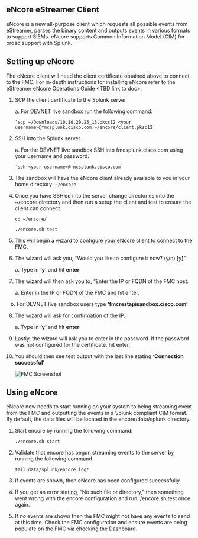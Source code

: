 ## eNcore eStreamer Client

eNcore is a new all-purpose client which requests all possible events from eStreamer, parses the binary content and outputs events in various formats to support SIEMs. eNcore supports Common Information Model (CIM) for broad support with Splunk.

## Setting up eNcore

The eNcore client will need the client certificate obtained above to connect to the FMC. For in-depth instructions for installing eNcore refer to the eStreamer eNcore Operations Guide \<TBD link to doc\>.

1.  SCP the client certificate to the Splunk server

    a.  For DEVNET live sandbox run the following command:
    
        `scp ~/Downloads/10.10.20.25_13.pkcs12 <your username>@fmcsplunk.cisco.com:~/encore/client.pksc12`

2.  SSH into the Splunk server.

    a.  For the DEVNET live sandbox SSH into fmcsplunk.cisco.com using your username and password.
    
        `ssh <your username>@fmcsplunk.cisco.com`
        
3.  The sandbox will have the eNcore client already available to you in your home directory: `~/encore`

4.  Once you have SSH’ed into the server change directories into the \~/encore directory and then run a setup the client and test to ensure the client can connect.

    `cd ~/encore/`
    
    `./encore.sh test`
    
5.  This will begin a wizard to configure your eNcore client to connect to the FMC.

6.  The wizard will ask you, “Would you like to configure it now? (y/n) [y]”

    a.  Type in **‘y’** and hit **enter**

7.  The wizard will then ask you to, “Enter the IP or FQDN of the FMC host:

    a.  Enter in the IP or FQDN of the FMC and hit enter.

    b.  For DEVNET live sandbox users type **‘fmcrestapisandbox.cisco.com’**

8.  The wizard will ask for confirmation of the IP.

    a.  Type in **‘y’** and hit **enter**

9.  Lastly, the wizard will ask you to enter in the password. If the password was not configured for the certificate, hit enter.

10. You should then see test output with the last line stating **‘Connection successful’**

      ![FMC Screenshot](/posts/files/firepower-estreamer-splunk/assets/images/pic3.png)
      
## Using eNcore

eNcore now needs to start running on your system to being streaming event from the FMC and outputting the events in a Splunk compliant CIM format. By default, the data files will be located in the encore/data/splunk directory.

1.  Start encore by running the following command:

    `./encore.sh start`

2.  Validate that encore has begun streaming events to the server by running the following command

    `tail data/splunk/encore.log*`

3.  If events are shown, then eNcore has been configured successfully

4.  If you get an error stating, “No such file or directory,” then something went wrong with the encore configuration and run ./encore.sh test once again.

5.  If no events are shown then the FMC might not have any events to send at this time. Check the FMC configuration and ensure events are being populate on the FMC via checking the Dashboard.
